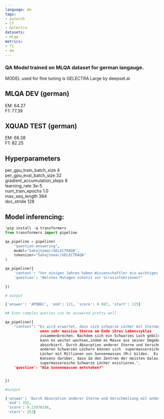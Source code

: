 ```yaml
---
language: de
tags:
- pytorch
- tf
- Gelectra
datasets:
- mlqa
metrics:
- f1
- em
---
```


### QA Model trained on MLQA dataset for german langauge.

MODEL used for fine tuning is GELECTRA Large by deepset.ai



## MLQA DEV (german)
EM: 64.27 \
F1: 77.39

## XQUAD TEST (german)
EM: 66.38 \
F1: 82.25 

## Hyperparameters

per_gpu_train_batch_size 4 \
per_gpu_eval_batch_size 32 \
gradient_accumulation_steps 8 \
learning_rate 3e-5 \
num_train_epochs 1.0 \
max_seq_length 384 \
doc_stride 128 

## Model inferencing:
```python
!pip install -q transformers
from transformers import pipeline

qa_pipeline = pipeline(
    "question-answering",
    model="Sahajtomar/GELECTRAQA",
    tokenizer="Sahajtomar/GELECTRAQA"
)

qa_pipeline({
    'context': "Vor einigen Jahren haben Wissenschaftler ein wichtiges Mutagen identifiziert, das in unseren eigenen Zellen liegt: APOBEC, ein Protein, das normalerweise als Schutzmittel gegen Virusinfektionen fungiert. Heute hat ein Team von Schweizer und russischen Wissenschaftlern unter der Leitung von Sergey Nikolaev, Genetiker an der Universität Genf (UNIGE) in der Schweiz, entschlüsselt, wie APOBEC eine Schwäche unseres DNA-Replikationsprozesses ausnutzt, um Mutationen in unserem Genom zu induzieren.",
    'question': "Welches Mutagen schützt vor Virusinfektionen?"
    
})

# output

{'answer': 'APOBEC', 'end': 121, 'score': 0.987, 'start': 115} 

## Even complex queries can be answered pretty well

qa_pipeline({
    "context": "Es wird erwartet, dass sich schwarze Löcher mit Sternmasse bilden,
                wenn sehr massive Sterne am Ende ihres Lebenszyklus 
                zusammenbrechen. Nachdem sich ein Schwarzes Loch gebildet hat, 
                kann es weiter wachsen,indem es Masse aus seiner Umgebung 
                absorbiert. Durch Absorption anderer Sterne und Verschmelzung mit 
                anderen Schwarzen Löchern können sich  supermassereiche Schwarze 
                Löcher mit Millionen von Sonnenmassen (M☉) bilden.  Es besteht 
                Konsens darüber, dass in den Zentren der meisten Galaxien
                supermassereiche Schwarze Löcher existieren.",
    'question': "Wie Sonnenmassen entstehen?"


})

#output

{'answer': 'Durch Absorption anderer Sterne und Verschmelzung mit anderen Schwarzen Löchern',
 'end': 332,
 'score': 0.23970196,
 'start': 253}
    

```
